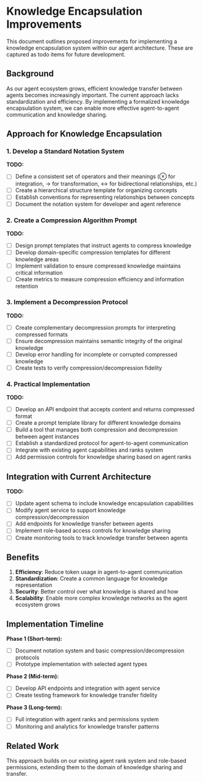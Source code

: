 # Knowledge Encapsulation Improvements

This document outlines proposed improvements for implementing a knowledge encapsulation system within our agent architecture. These are captured as todo items for future development.

## Background

As our agent ecosystem grows, efficient knowledge transfer between agents becomes increasingly important. The current approach lacks standardization and efficiency. By implementing a formalized knowledge encapsulation system, we can enable more effective agent-to-agent communication and knowledge sharing.

## Approach for Knowledge Encapsulation

### 1. Develop a Standard Notation System

**TODO:**
- [ ] Define a consistent set of operators and their meanings (⊗ for integration, → for transformation, ↔ for bidirectional relationships, etc.)
- [ ] Create a hierarchical structure template for organizing concepts
- [ ] Establish conventions for representing relationships between concepts
- [ ] Document the notation system for developer and agent reference

### 2. Create a Compression Algorithm Prompt

**TODO:**
- [ ] Design prompt templates that instruct agents to compress knowledge
- [ ] Develop domain-specific compression templates for different knowledge areas
- [ ] Implement validation to ensure compressed knowledge maintains critical information
- [ ] Create metrics to measure compression efficiency and information retention

### 3. Implement a Decompression Protocol

**TODO:**
- [ ] Create complementary decompression prompts for interpreting compressed formats
- [ ] Ensure decompression maintains semantic integrity of the original knowledge
- [ ] Develop error handling for incomplete or corrupted compressed knowledge
- [ ] Create tests to verify compression/decompression fidelity

### 4. Practical Implementation

**TODO:**
- [ ] Develop an API endpoint that accepts content and returns compressed format
- [ ] Create a prompt template library for different knowledge domains
- [ ] Build a tool that manages both compression and decompression between agent instances
- [ ] Establish a standardized protocol for agent-to-agent communication
- [ ] Integrate with existing agent capabilities and ranks system
- [ ] Add permission controls for knowledge sharing based on agent ranks

## Integration with Current Architecture

**TODO:**
- [ ] Update agent schema to include knowledge encapsulation capabilities
- [ ] Modify agent service to support knowledge compression/decompression
- [ ] Add endpoints for knowledge transfer between agents
- [ ] Implement role-based access controls for knowledge sharing
- [ ] Create monitoring tools to track knowledge transfer between agents

## Benefits

1. **Efficiency**: Reduce token usage in agent-to-agent communication
2. **Standardization**: Create a common language for knowledge representation
3. **Security**: Better control over what knowledge is shared and how
4. **Scalability**: Enable more complex knowledge networks as the agent ecosystem grows

## Implementation Timeline

**Phase 1 (Short-term):**
- [ ] Document notation system and basic compression/decompression protocols
- [ ] Prototype implementation with selected agent types

**Phase 2 (Mid-term):**
- [ ] Develop API endpoints and integration with agent service
- [ ] Create testing framework for knowledge transfer fidelity

**Phase 3 (Long-term):**
- [ ] Full integration with agent ranks and permissions system
- [ ] Monitoring and analytics for knowledge transfer patterns

## Related Work

This approach builds on our existing agent rank system and role-based permissions, extending them to the domain of knowledge sharing and transfer. 